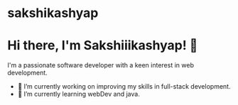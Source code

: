 # sakshikashyap
# Hi there, I'm Sakshiiikashyap! 👋
I'm a passionate software developer with a keen interest in web development. 
- 🔭 I’m currently working on improving my skills in full-stack development.
- 🌱 I’m currently learning webDev and java.
